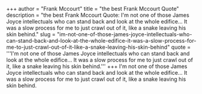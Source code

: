 +++
author = "Frank Mccourt"
title = "the best Frank Mccourt Quote"
description = "the best Frank Mccourt Quote: I'm not one of those James Joyce intellectuals who can stand back and look at the whole edifice... It was a slow process for me to just crawl out of it, like a snake leaving his skin behind."
slug = "im-not-one-of-those-james-joyce-intellectuals-who-can-stand-back-and-look-at-the-whole-edifice-it-was-a-slow-process-for-me-to-just-crawl-out-of-it-like-a-snake-leaving-his-skin-behind"
quote = '''I'm not one of those James Joyce intellectuals who can stand back and look at the whole edifice... It was a slow process for me to just crawl out of it, like a snake leaving his skin behind.'''
+++
I'm not one of those James Joyce intellectuals who can stand back and look at the whole edifice... It was a slow process for me to just crawl out of it, like a snake leaving his skin behind.
